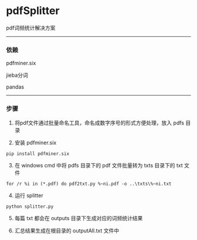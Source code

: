 # pdfSplitter
pdf词频统计解决方案

--------

### 依赖

pdfminer.six

jieba分词

pandas

--------

### 步骤

1. 将pdf文件通过批量命名工具，命名成数字序号的形式方便处理，放入 pdfs 目录

2. 安装 pdfminer.six

``` 
pip install pdfminer.six
```

3. 在 windows cmd 中将 pdfs 目录下的 pdf 文件批量转为 txts 目录下的 txt 文件

```
for /r %i in (*.pdf) do pdf2txt.py %~ni.pdf -o ..\txts\%~ni.txt
```

4. 运行 splitter

```
python splitter.py
```

5. 每篇 txt 都会在 outputs 目录下生成对应的词频统计结果

6. 汇总结果生成在根目录的 outputAll.txt 文件中


